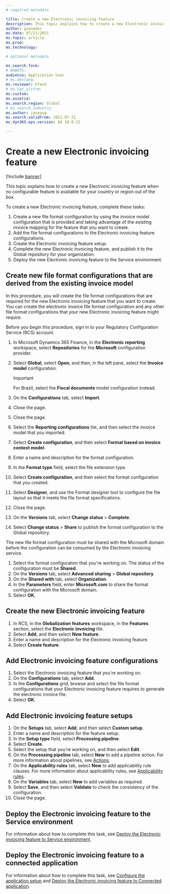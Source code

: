 ```yaml
---
# required metadata

title: Create a new Electronic invoicing feature
description: This topic explains how to create a new Electronic invoicing feature when no configurable feature is available for your country or region out of the box.
author: gionoder
ms.date: 07/21/2021
ms.topic: article
ms.prod: 
ms.technology: 

# optional metadata

ms.search.form: 
# ROBOTS: 
audience: Application User
# ms.devlang: 
ms.reviewer: kfend
# ms.tgt_pltfrm: 
ms.custom: 
ms.assetid: 
ms.search.region: Global
# ms.search.industry: 
ms.author: janeaug
ms.search.validFrom: 2021-07-21
ms.dyn365.ops.version: AX 10.0.12

---
```


# Create a new Electronic invoicing feature

[!include [banner](../includes/banner.md)]

This topic explains how to create a new Electronic invoicing feature when no configurable feature is available for your country or region out of the box.

To create a new Electronic invoicing feature, complete these tasks:

1. Create a new file format configuration by using the invoice model configuration that is provided and taking advantage of the existing invoice mapping for the feature that you want to create.
2. Add the file format configurations to the Electronic invoicing feature configurations.
3. Create the Electronic invoicing feature setup.
4. Complete the new Electronic invoicing feature, and publish it to the Global repository for your organization.
5. Deploy the new Electronic invoicing feature to the Service environment.

## Create new file format configurations that are derived from the existing invoice model

In this procedure, you will create the file format configurations that are required for the new Electronic invoicing feature that you want to create. You can create the electronic invoice file format configuration and any other file format configurations that your new Electronic invoicing feature might require.

Before you begin this procedure, sign in to your Regulatory Configuration Service (RCS) account.

1. In Microsoft Dynamics 365 Finance, in the **Electronic reporting** workspace, select **Repositories** for the **Microsoft** configuration provider.
2. Select **Global**, select **Open**, and then, in the left pane, select the **Invoice model** configuration.

    > [!IMPORTANT]
    > For Brazil, select the **Fiscal documents** model configuration instead.

3. On the **Configurations** tab, select **Import**.
4. Close the page.
5. Close the page.
6. Select the **Reporting configurations** tile, and then select the invoice model that you imported.
7. Select **Create configuration**, and then select **Format based on invoice context model**.
8. Enter a name and description for the format configuration.
9. In the **Format type** field, select the file extension type.
10. Select **Create configuration**, and then select the format configuration that you created.
11. Select **Designer**, and use the Format designer tool to configure the file layout so that it meets the file format specifications.
12. Close the page.
13. On the **Versions** tab, select **Change status** \> **Complete**.
14. Select **Change status** \> **Share** to publish the format configuration to the Global repository.

The new file format configuration must be shared with the Microsoft domain before the configuration can be consumed by the Electronic invoicing service.

1. Select the format configuration that you're working on. The status of the configuration must be **Shared**.
2. On the **Versions** tab, select **Advanced sharing** \> **Global repository**.
3. On the **Shared with** tab, select **Organization**.
4. In the **Parameters** field, enter **Microsoft.com** to share the format configuration with the Microsoft domain.
5. Select **OK**.

## Create the new Electronic invoicing feature

1. In RCS, in the **Globalization features** workspace, in the **Features** section, select the **Electronic invoicing** tile.
2. Select **Add**, and then select **New feature**.
3. Enter a name and description for the Electronic invoicing feature.
4. Select **Create feature**.

## Add Electronic invoicing feature configurations

1. Select the Electronic invoicing feature that you're working on.
2. On the **Configurations** tab, select **Add**.
3. In the **Configurations** grid, browse and select the file format configurations that your Electronic invoicing feature requires to generate the electronic invoice file.
4. Select **OK**.

## Add Electronic invoicing feature setups

1. On the **Setups** tab, select **Add**, and then select **Custom setup**.
2. Enter a name and description for the feature setup.
3. In the **Setup type** field, select **Processing pipeline**.
4. Select **Create**.
5. Select the setup that you're working on, and then select **Edit**.
6. On the **Processing pipeline** tab, select **New** to add a pipeline action. For more information about pipelines, see [Actions](e-invoicing-configuration-rcs.md#actions).
7. On the **Applicability rules** tab, select **New** to add applicability rule clauses. For more information about applicability rules, see [Applicability rules](e-invoicing-configuration-rcs.md#applicability-rules).
8. On the **Variables** tab, select **New** to add variables as required.
9. Select **Save**, and then select **Validate** to check the consistency of the configuration.
10. Close the page.

## Deploy the Electronic invoicing feature to the Service environment

For information about how to complete this task, see [Deploy the Electronic invoicing feature to Service environment](e-invoicing-get-started.md#deploy-the-electronic-invoicing-feature-to-service-environment).

## Deploy the Electronic invoicing feature to a connected application

For information about how to complete this task, see [Configure the application setup](e-invoicing-get-started.md#configure-the-application-setup) and [Deploy the Electronic invoicing feature to Connected application](e-invoicing-get-started.md#deploy-the-electronic-invoicing-feature-to-connected-application).
